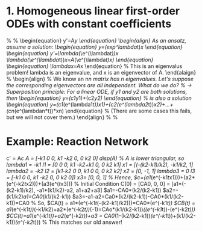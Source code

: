 # 1. Homogeneous linear first-order ODEs with constant coefficients
%
%
\begin{equation}
y'=A*y
\end{equation}
\begin{align}
As an ansatz, assume a solution: 
\begin{equation}
y=(exp^lambda*t)*x 
\end{equation}
\begin{equation}
y'=\lambda*(\e^(\lambda*t))*x
\lambda*(\e^(\lambda*t))*x=A*(\e^(\lambda*t)*x) 
\end{equation}
\begin{equation}
\lambda*x=A*x
\end{equation}
%
 This is an eigenvalus problem! lambda is an eigenvalue, and x is an eigenvector of A.
\end{alaign}
%
\begin{align}
% We know an n*n matrix has n eigenvalues. Let's suppose the corresponding eigenvectors are all independent. What do we do?
% -> Superposition principle: For a linear ODE, if y1 and y2 are both solutions, then 
\begin{equation}
y=(c1*y1)+(c2*y2)
\end{equation}
% is also a solution
\begin{equation}
y=(c1*(e^(lambda1*t))*x1)+(c2*(e^(lambda2*t))*x2)+...+(cn*(e^(lambdan*t))*xn)
\end{equation}
% (There are some cases this fails, but we will not cover them.)
\end{align}
%
%
# Example: Reaction Network
c' = A*c
A = [-k1 0 0, k1 -k2 0, 0 k2 0]
disp(A)
% A is lower triangular, so
lambda1 = -k1 
l1 = [0 0 0, k1 -k2+k1 0, 0 k2 k1]
x1 = [(-(k2-k1)/k2), -k1/k2, 1]
lambda2 = -k2
l2 = [k1-k2 0 0, k1 0 0, 0 k2 k2]
x2 = [0, -1, 1]
lambda3 = 0
l3 = [-k1 0 0, k1 -k2 0, 0 k2 0])
x3= [0, 0, 1]
% Hence,
$c=(a1*(e^(-k1*t*x1)))+(a2*(e^(-k2*t*x2)))+(a3(e^(*t*x3)))
% Initial Condition
C(0) = [CA0, 0, 0] = [a1*(-(k2-k1)/k2), -a1*(k1/k2)-a2, a1+a2+a3]
$a1=-CA0*(k2/(k2-k1))
$a2=-(k1/k2)*a1=CA0*(k1/(k2-k1))
$a3=-a1-a2=Ca0*(k2/(k2-k1))-CA0*(k1/(k2-k1))=CA0
% So,
$CA(t) = a1*(e^(-k1*t*(-(k2-k1)/k2)))=CA0*(e^(-k1*t))
$CB(t) = a1*(e^(-k1*t))*(-k1/k2)+a2*(e^(-k2*t))*(-1)=CAo*(k1/(k2-k1))*((e^(-k1*t))-(e^(-k2*t)))
$CC(t)=a1*(e^(-k1*t))+a2*(e^(-k2*t))+a3 = CA0*(1-(k2/(k2-k1))*(e^(-k1*t))+(k1/(k2-k1))*(e^(-k2*t)))
% This matches our old answer!